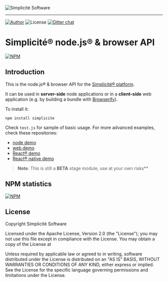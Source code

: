 ![Simplicit&eacute; Software](https://www.simplicite.io/resources/logos/logo250.png)
* * *

<a href="https://www.simplicite.io"><img src="https://img.shields.io/badge/author-Simplicite_Software-blue.svg?style=flat-square" alt="Author"></a>&nbsp;<img src="https://img.shields.io/badge/license-Apache--2.0-orange.svg?style=flat-square" alt="License"> [![Gitter chat](https://badges.gitter.im/org.png)](https://gitter.im/simplicite/Lobby)

Simplicit&eacute;&reg; node.js&reg; &amp; browser API
=====================================================

[![NPM](https://nodei.co/npm/simplicite.png?downloads=true&downloadRank=true)](https://nodei.co/npm/simplicite/) 

Introduction
------------

This is the node.js&reg; &amp; browser API for the [Simplicit&eacute;&reg; platform](http://www.simplicitesoftware.com).

It can be used in **server-side** node applications or in a **client-side** web application (e.g. by building a bundle with [Browserify](https://github.com/simplicitesoftware/nodejs-api)).

To install it:

	npm install simplicite

Check `test.js` for sample of basic usage. For more advanced examples, check these repositories:

- [node demo](https://github.com/simplicitesoftware/nodejs-demo)
- [web demo](https://github.com/simplicitesoftware/web-demo)
- [React&reg; demo](https://github.com/simplicitesoftware/react-demo)
- [React&reg; native demo](https://github.com/simplicitesoftware/react-native-demo)


> **Note**: This is still a __BETA__ stage module, use at your own risks**

NPM statistics
--------------

[![NPM](https://nodei.co/npm-dl/simplicite.png?months=6&height=3)](https://nodei.co/npm/simplicite)

License
-------

Copyright Simplicit&eacute; Software

Licensed under the Apache License, Version 2.0 (the "License");
you may not use this file except in compliance with the License.
You may obtain a copy of the License at

[](http://www.apache.org/licenses/LICENSE-2.0)

Unless required by applicable law or agreed to in writing, software
distributed under the License is distributed on an "AS IS" BASIS,
WITHOUT WARRANTIES OR CONDITIONS OF ANY KIND, either express or implied.
See the License for the specific language governing permissions and
limitations under the License.
